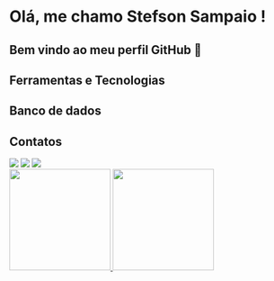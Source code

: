 <link rel="stylesheet" href="https://cdn.jsdelivr.net/gh/devicons/devicon@v2.15.1/devicon.min.css">
<link rel="stylesheet" href="https://cdn.jsdelivr.net/gh/devicons/devicon@v2.15.1/devicon.min.css">
<link rel="stylesheet" href="https://cdn.jsdelivr.net/gh/devicons/devicon@v2.15.1/devicon.min.css">
<link rel="stylesheet" href="https://cdn.jsdelivr.net/gh/devicons/devicon@v2.15.1/devicon.min.css">
<link rel="stylesheet" href="https://cdn.jsdelivr.net/gh/devicons/devicon@v2.15.1/devicon.min.css">
<link rel="stylesheet" href="https://cdn.jsdelivr.net/gh/devicons/devicon@v2.15.1/devicon.min.css">
<link rel="stylesheet" href="https://cdn.jsdelivr.net/gh/devicons/devicon@v2.15.1/devicon.min.css">
<link rel="stylesheet" href="https://cdn.jsdelivr.net/gh/devicons/devicon@v2.15.1/devicon.min.css">
<link rel="stylesheet" href="https://cdn.jsdelivr.net/gh/devicons/devicon@v2.15.1/devicon.min.css">
<link rel="stylesheet" href="https://cdn.jsdelivr.net/gh/devicons/devicon@v2.15.1/devicon.min.css">

# Olá, me chamo Stefson Sampaio ! 
## Bem vindo ao meu perfil GitHub 👋

## Ferramentas e Tecnologias

<div>
    <i class="devicon-javascript-plain"></i>
    <i class="devicon-python-plain"></i>
    <i class="devicon-nodejs-plain"></i>
    <i class="devicon-express-original"></i>
    <i class="devicon-typescript-plain"></i>
    <i class="devicon-flask-original"></i>
    <i class="devicon-git-plain"></i>
    <i class="devicon-html5-plain"></i>
    <i class="devicon-css3-plain"></i>
</div>

## Banco de dados

<div>
<i class="devicon-postgresql-plain colored"></i>
<i class="devicon-sqlite-plain colored"></i>
</div>

## Contatos

<div>
<a href="https://www.linkedin.com/in/stefson-sampaio-magalh%C3%A3es-b249591b9/" target="_blank"><img loading="lazy" src="https://img.shields.io/badge/-LinkedIn-%230077B5?style=for-the-badge&logo=linkedin&logoColor=white" target="_blank"></a>
<a href = "stefsonsampaio01@gmail.com"><img loading="lazy" src="https://img.shields.io/badge/Gmail-D14836?style=for-the-badge&logo=gmail&logoColor=white" target="_blank"></a>
<a href="https://instagram.com/stefsonsampaio" target="_blank"><img loading="lazy" src="https://img.shields.io/badge/-Instagram-%23E4405F?style=for-the-badge&logo=instagram&logoColor=white" target="_blank"></a>
</div>

<div>
<a href="https://github.com/stefsonsampaio">
<img loading="lazy" height="180em" src="https://github-readme-stats.vercel.app/api/top-langs/?username=stefsonsampaio&layout=compact&langs_count=7&theme=dracula"/>
<img loading="lazy" height="180em" src="https://github-readme-stats.vercel.app/api?username=stefsonsampaio&show_icons=true&theme=dracula&include_all_commits=true&count_private=true"/>
</div>
